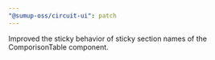 ```yaml
---
"@sumup-oss/circuit-ui": patch
---
```


Improved the sticky behavior of sticky section names of the ComporisonTable component.
